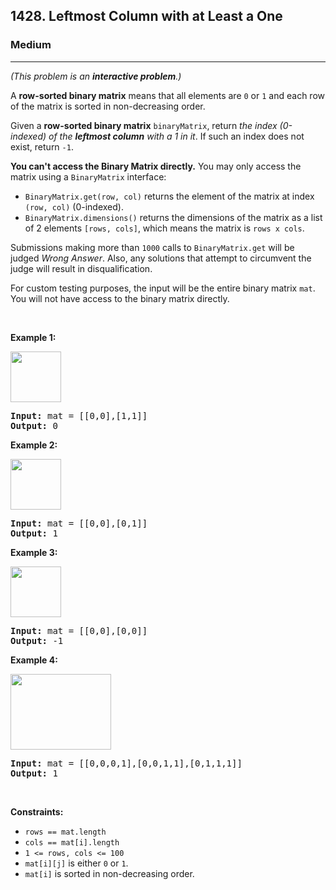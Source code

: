 <h2>1428. Leftmost Column with at Least a One</h2><h3>Medium</h3><hr><div><p><em>(This problem is an <strong>interactive problem</strong>.)</em></p>

<p>A <strong>row-sorted binary matrix</strong> means that all elements are <code>0</code> or <code>1</code> and each row of the matrix is sorted in non-decreasing order.</p>

<p>Given a <strong>row-sorted binary matrix</strong> <code>binaryMatrix</code>, return <em>the index (0-indexed) of the <strong>leftmost column</strong> with a 1 in it</em>. If such an index does not exist, return <code>-1</code>.</p>

<p><strong>You can't access the Binary Matrix directly.</strong> You may only access the matrix using a <code>BinaryMatrix</code> interface:</p>

<ul>
	<li><code>BinaryMatrix.get(row, col)</code> returns the element of the matrix at index <code>(row, col)</code> (0-indexed).</li>
	<li><code>BinaryMatrix.dimensions()</code> returns the dimensions of the matrix as a list of 2 elements <code>[rows, cols]</code>, which means the matrix is <code>rows x cols</code>.</li>
</ul>

<p>Submissions making more than <code>1000</code> calls to <code>BinaryMatrix.get</code> will be judged <em>Wrong Answer</em>. Also, any solutions that attempt to circumvent the judge will result in disqualification.</p>

<p>For custom testing purposes, the input will be the entire binary matrix <code>mat</code>. You will not have access to the binary matrix directly.</p>

<p>&nbsp;</p>
<p><strong>Example 1:</strong></p>

<p><strong><img alt="" src="https://assets.leetcode.com/uploads/2019/10/25/untitled-diagram-5.jpg" style="width: 81px; height: 81px;"></strong></p>

<pre><strong>Input:</strong> mat = [[0,0],[1,1]]
<strong>Output:</strong> 0
</pre>

<p><strong>Example 2:</strong></p>

<p><strong><img alt="" src="https://assets.leetcode.com/uploads/2019/10/25/untitled-diagram-4.jpg" style="width: 81px; height: 81px;"></strong></p>

<pre><strong>Input:</strong> mat = [[0,0],[0,1]]
<strong>Output:</strong> 1
</pre>

<p><strong>Example 3:</strong></p>

<p><strong><img alt="" src="https://assets.leetcode.com/uploads/2019/10/25/untitled-diagram-3.jpg" style="width: 81px; height: 81px;"></strong></p>

<pre><strong>Input:</strong> mat = [[0,0],[0,0]]
<strong>Output:</strong> -1</pre>

<p><strong>Example 4:</strong></p>

<p><strong><img alt="" src="https://assets.leetcode.com/uploads/2019/10/25/untitled-diagram-6.jpg" style="width: 161px; height: 121px;"></strong></p>

<pre><strong>Input:</strong> mat = [[0,0,0,1],[0,0,1,1],[0,1,1,1]]
<strong>Output:</strong> 1
</pre>

<p>&nbsp;</p>
<p><strong>Constraints:</strong></p>

<ul>
	<li><code>rows == mat.length</code></li>
	<li><code>cols == mat[i].length</code></li>
	<li><code>1 &lt;= rows, cols &lt;= 100</code></li>
	<li><code>mat[i][j]</code> is either <code>0</code> or <code>1</code>.</li>
	<li><code>mat[i]</code> is sorted in non-decreasing order.</li>
</ul>
</div>